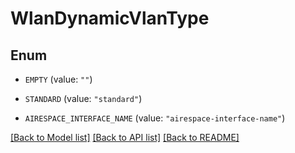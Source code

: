 # WlanDynamicVlanType

## Enum


* `EMPTY` (value: `""`)

* `STANDARD` (value: `"standard"`)

* `AIRESPACE_INTERFACE_NAME` (value: `"airespace-interface-name"`)


[[Back to Model list]](../README.md#documentation-for-models) [[Back to API list]](../README.md#documentation-for-api-endpoints) [[Back to README]](../README.md)


